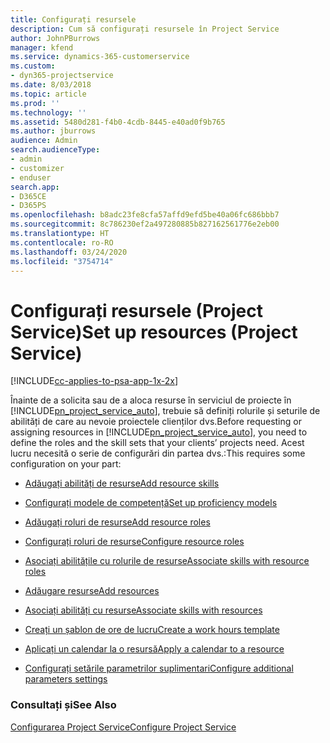 ```yaml
---
title: Configurați resursele
description: Cum să configurați resursele în Project Service
author: JohnPBurrows
manager: kfend
ms.service: dynamics-365-customerservice
ms.custom:
- dyn365-projectservice
ms.date: 8/03/2018
ms.topic: article
ms.prod: ''
ms.technology: ''
ms.assetid: 5480d281-f4b0-4cdb-8445-e40ad0f9b765
ms.author: jburrows
audience: Admin
search.audienceType:
- admin
- customizer
- enduser
search.app:
- D365CE
- D365PS
ms.openlocfilehash: b8adc23fe8cfa57affd9efd5be40a06fc686bbb7
ms.sourcegitcommit: 8c786230ef2a497280885b827162561776e2eb00
ms.translationtype: HT
ms.contentlocale: ro-RO
ms.lasthandoff: 03/24/2020
ms.locfileid: "3754714"
---
```

# <a name="set-up-resources-project-service"></a><span data-ttu-id="188cf-103">Configurați resursele (Project Service)</span><span class="sxs-lookup"><span data-stu-id="188cf-103">Set up resources (Project Service)</span></span>

[!INCLUDE[cc-applies-to-psa-app-1x-2x](../includes/cc-applies-to-psa-app-1x-2x.md)]

<span data-ttu-id="188cf-104">Înainte de a solicita sau de a aloca resurse în serviciul de proiecte în [!INCLUDE[pn_project_service_auto](../includes/pn-project-service-auto.md)], trebuie să definiți rolurile și seturile de abilități de care au nevoie proiectele clienților dvs.</span><span class="sxs-lookup"><span data-stu-id="188cf-104">Before requesting or assigning resources in [!INCLUDE[pn_project_service_auto](../includes/pn-project-service-auto.md)], you need to define the roles and the skill sets that your clients’ projects need.</span></span> <span data-ttu-id="188cf-105">Acest lucru necesită o serie de configurări din partea dvs.:</span><span class="sxs-lookup"><span data-stu-id="188cf-105">This requires some configuration on your part:</span></span>  
  
-   [<span data-ttu-id="188cf-106">Adăugați abilități de resurse</span><span class="sxs-lookup"><span data-stu-id="188cf-106">Add resource skills</span></span>](../project-service/add-resource-skills.md)  
  
-   [<span data-ttu-id="188cf-107">Configurați modele de competență</span><span class="sxs-lookup"><span data-stu-id="188cf-107">Set up proficiency models</span></span>](../project-service/set-up-proficiency-models.md)  
  
-   [<span data-ttu-id="188cf-108">Adăugați roluri de resurse</span><span class="sxs-lookup"><span data-stu-id="188cf-108">Add resource roles</span></span>](../project-service/add-resource-roles.md)  
  
-   [<span data-ttu-id="188cf-109">Configurați roluri de resurse</span><span class="sxs-lookup"><span data-stu-id="188cf-109">Configure resource roles</span></span>](../project-service/configure-resource-roles.md)  
  
-   [<span data-ttu-id="188cf-110">Asociați abilitățile cu rolurile de resurse</span><span class="sxs-lookup"><span data-stu-id="188cf-110">Associate skills with resource roles</span></span>](../project-service/associate-skills-with-resource-roles.md)  
  
-   [<span data-ttu-id="188cf-111">Adăugare resurse</span><span class="sxs-lookup"><span data-stu-id="188cf-111">Add resources</span></span>](../project-service/add-resources.md)  
  
-   [<span data-ttu-id="188cf-112">Asociați abilități cu resurse</span><span class="sxs-lookup"><span data-stu-id="188cf-112">Associate skills with resources</span></span>](../project-service/associate-skills-with-resources.md)  
  
-   [<span data-ttu-id="188cf-113">Creați un șablon de ore de lucru</span><span class="sxs-lookup"><span data-stu-id="188cf-113">Create a work hours template</span></span>](../project-service/create-work-hours-template.md)  
  
-   [<span data-ttu-id="188cf-114">Aplicați un calendar la o resursă</span><span class="sxs-lookup"><span data-stu-id="188cf-114">Apply a calendar to a resource</span></span>](../project-service/apply-calendar-resource.md)  
  
-   [<span data-ttu-id="188cf-115">Configurați setările parametrilor suplimentari</span><span class="sxs-lookup"><span data-stu-id="188cf-115">Configure additional parameters settings</span></span>](../project-service/configure-additional-parameters-settings.md)  
  
### <a name="see-also"></a><span data-ttu-id="188cf-116">Consultați și</span><span class="sxs-lookup"><span data-stu-id="188cf-116">See Also</span></span>  
 [<span data-ttu-id="188cf-117">Configurarea Project Service</span><span class="sxs-lookup"><span data-stu-id="188cf-117">Configure Project Service</span></span>](../project-service/configure.md)
